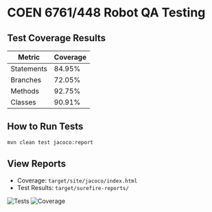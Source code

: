 # COEN 6761/448 Robot QA Testing

## Test Coverage Results
| Metric          | Coverage |
|-----------------|----------|
| Statements      | 84.95%   |
| Branches        | 72.05%   |
| Methods         | 92.75%   |
| Classes         | 90.91%   |

## How to Run Tests
```bash
mvn clean test jacoco:report
```

## View Reports
- Coverage: `target/site/jacoco/index.html`
- Test Results: `target/surefire-reports/`

![Tests](https://github.com/syedfuzz/coen448-robot-qa/actions/workflows/maven.yml/badge.svg)
![Coverage](https://img.shields.io/badge/coverage-84.95%25-green)
